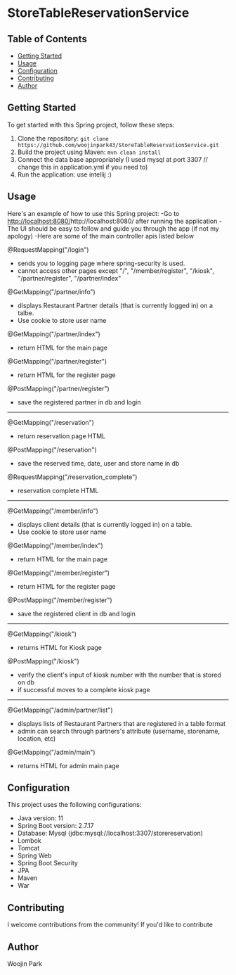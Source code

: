 # StoreTableReservationService

## Table of Contents
- [Getting Started](#getting-started)
- [Usage](#usage)
- [Configuration](#configuration)
- [Contributing](#contributing)
- [Author](#author)

## Getting Started

To get started with this Spring project, follow these steps:

1. Clone the repository: `git clone https://github.com/woojinpark43/StoreTableReservationService.git`
2. Build the project using Maven: `mvn clean install`
3. Connect the data base appropriately (I used mysql at port 3307 //  change this in application.yml if you need to)
4. Run the application: use intellij :)

## Usage

Here's an example of how to use this Spring project:
-Go to [http://localhost:8080/](http://localhost:8080/)http://localhost:8080/ after running the application
-The UI should be easy to follow and guide you through the app (if not my apology)
-Here are some of the main controller apis listed below

@RequestMapping("/login")
- sends you to logging page where spring-security is used.
- cannot access other pages except "/", "/member/register", "/kiosk", "/partner/register", "/partner/index"

@GetMapping("/partner/info")
- displays Restaurant Partner details (that is currently logged in) on a talbe.
- Use cookie to store user name

@GetMapping("/partner/index")
- return HTML for the main page

@GetMapping("/partner/register")
- return HTML for the register page

@PostMapping("/partner/register")
- save the registered partner in db and login

------------------------------------------------------------------------

@GetMapping("/reservation")
- return reservation page HTML

@PostMapping("/reservation")
- save the reserved time, date, user and store name in db

@RequestMapping("/reservation_complete")
- reservation complete HTML

-------------------------------------------------------------------------

@GetMapping("/member/info")
- displays client details (that is currently logged in) on a table.
- Use cookie to store user name

@GetMapping("/member/index")
- return HTML for the main page

@GetMapping("/member/register")
- return HTML for the register page

@PostMapping("/member/register")
- save the registered client in db and login

------------------------------------------------------------------------

@GetMapping("/kiosk")
- returns HTML for Kiosk page

@PostMapping("/kiosk")
- verify the client's input of kiosk number with the number that is stored on db
- if successful moves to a complete kiosk page

-------------------------------------------------------------------------

@GetMapping("/admin/partner/list")
- displays lists of Restaurant Partners that are registered in a table format
- admin can search through partners's attribute (username, storename, location, etc)

@GetMapping("/admin/main")
- returns HTML for admin main page

## Configuration

This project uses the following configurations:

- Java version: 11
- Spring Boot version: 2.7.17
- Database: Mysql (jdbc:mysql://localhost:3307/storereservation)
- Lombok
- Tomcat
- Spring Web
- Spring Boot Security
- JPA
- Maven
- War

## Contributing

I welcome contributions from the community! If you'd like to contribute

## Author

Woojin Park

